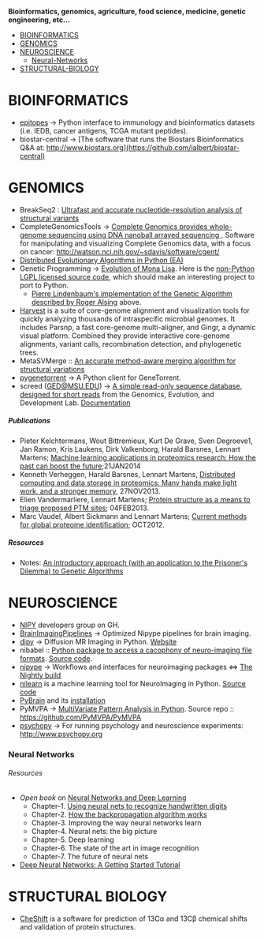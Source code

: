 **Bioinformatics, genomics, agriculture, food science, medicine, genetic engineering, etc...**

* [BIOINFORMATICS](#bioinformatics)
* [GENOMICS](#genomics)
* [NEUROSCIENCE](#neuroscience)
   * [Neural-Networks](#neural-networks)
* [STRUCTURAL-BIOLOGY](#structural-biology)

   
# BIOINFORMATICS
* [epitopes](https://github.com/hammerlab/epitopes) → Python interface to immunology and bioinformatics datasets (i.e. IEDB, cancer antigens, TCGA mutant peptides).
* biostar-central → [The software that runs the Biostars Bioinformatics Q&A at: http://www.biostars.org](https://github.com/ialbert/biostar-central)


# GENOMICS
* BreakSeq2 : [Ultrafast and accurate nucleotide-resolution analysis of structural variants](https://github.com/bioinform/breakseq2)
* CompleteGenomicsTools → [Complete Genomics provides whole-genome sequencing using DNA nanoball arrayed sequencing ](https://github.com/seandavi/CompleteGenomicsTools). Software for manipulating and visualizing Complete Genomics data, with a focus on cancer: http://watson.nci.nih.gov/~sdavis/software/cgent/
* [Distributed Evolutionary Algorithms in Python (EA)](http://code.google.com/p/deap/)
* Genetic Programming → [Evolution of Mona Lisa](http://rogeralsing.com/2008/12/07/genetic-programming-evolution-of-mona-lisa/). Here is the [non-Python LGPL licensed source code](http://code.google.com/p/alsing/downloads/list), which should make an interesting project to port to Python. 
   * [Pierre Lindenbaum's implementation of the Genetic Algorithm described by Roger Alsing](http://plindenbaum.blogspot.in/2008/12/random-notes-2008-12.html) above.
* [Harvest](https://github.com/marbl/harvest) is a suite of core-genome alignment and visualization tools for quickly analyzing thousands of intraspecific microbial genomes. It includes Parsnp, a fast core-genome multi-aligner, and Gingr, a dynamic visual platform. Combined they provide interactive core-genome alignments, variant calls, recombination detection, and phylogenetic trees.
* MetaSVMerge :: [An accurate method-aware merging algorithm for structural variations](https://github.com/bioinform/metasv)
* [pygenetorrent](https://github.com/hammer/pygenetorrent) → A Python client for GeneTorrent.
* screed (GED@MSU.EDU) → [A simple read-only sequence database, designed for short reads](https://github.com/ged-lab/screed) from the Genomics, Evolution, and Development Lab. [Documentation](http://readthedocs.org/docs/screed/en/latest/)


##### Publications
* Pieter Kelchtermans, Wout Bittremieux, Kurt De Grave, Sven Degroeve1, Jan Ramon, Kris Laukens, Dirk Valkenborg, Harald Barsnes, Lennart Martens; [Machine learning applications in proteomics research: How the past can boost the future](http://onlinelibrary.wiley.com/doi/10.1002/pmic.201300289/full);21JAN2014
* Kenneth Verheggen, Harald Barsnes, Lennart Martens, [Distributed computing and data storage in proteomics: Many hands make light work, and a stronger memory](http://onlinelibrary.wiley.com/doi/10.1002/pmic.201300288/full), 27NOV2013.
* Elien Vandermarliere, Lennart Martens; [Protein structure as a means to triage proposed PTM sites](http://onlinelibrary.wiley.com/doi/10.1002/pmic.201200232/full); 04FEB2013.
* Marc Vaudel, Albert Sickmann and Lennart Martens; [Current methods for global proteome identification](http://informahealthcare.com/doi/abs/10.1586/epr.12.51); OCT2012.



##### Resources
* Notes: [An introductory approach (with an application to the Prisoner's Dilemma) to Genetic Algorithms](http://www2.econ.iastate.edu/tesfatsi/holland.gaintro.htm)


# NEUROSCIENCE
* [NIPY](https://github.com/nipy) developers group on GH.
* [BrainImagingPipelines](https://github.com/INCF/BrainImagingPipelines) → Optimized Nipype pipelines for brain imaging.
* [dipy](https://github.com/nipy/dipy) → Diffusion MR Imaging in Python. [Website](http://dipy.org)
* nibabel :: [Python package to access a cacophony of neuro-imaging file formats](http://nipy.org/nibabel/). [Source code](https://github.com/nipy/nibabel).
* [nipype](https://github.com/nipy/nipype) → Workflows and interfaces for neuroimaging packages <=> [The Nightly build](http://www.mit.edu/~satra/nipype-nightly/)
* [nilearn](http://nilearn.github.io) is a machine learning tool for NeuroImaging in Python. [Source code](https://github.com/nilearn/nilearn)
* [PyBrain](http://pybrain.org) and its [installation](https://github.com/pybrain/pybrain/wiki/installation)
* PyMVPA → [MultiVariate Pattern Analysis in Python](http://www.pymvpa.org). Source repo :: https://github.com/PyMVPA/PyMVPA
* [psychopy](https://github.com/psychopy/psychopy) → For running psychology and neuroscience experiments: http://www.psychopy.org



### Neural Networks

###### Resources
* _Open book_ on [Neural Networks and Deep Learning](http://neuralnetworksanddeeplearning.com/)
   * Chapter-1. [Using neural nets to recognize handwritten digits](http://neuralnetworksanddeeplearning.com/chap1.html)
   * Chapter-2. [How the backpropagation algorithm works](http://neuralnetworksanddeeplearning.com/chap2.html)
   * Chapter-3. Improving the way neural networks learn
   * Chapter-4. Neural nets: the big picture
   * Chapter-5. Deep learning
   * Chapter-6. The state of the art in image recognition
   * Chapter-7. The future of neural nets
* [Deep Neural Networks: A Getting Started Tutorial](http://www.visualstudiomagazine.com/articles/2014/06/01/deep-neural-networks.aspx)   


# STRUCTURAL BIOLOGY
* [CheShift](https://github.com/aloctavodia/cheshift) is a software for prediction of 13Cα and 13Cβ chemical shifts and validation of protein structures.
    

